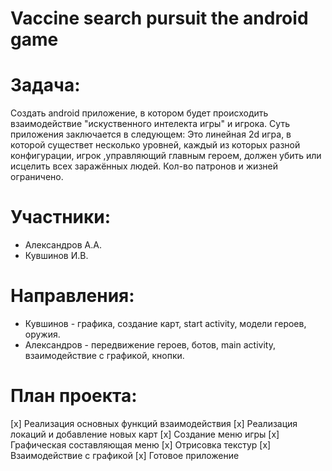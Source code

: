Vaccine search pursuit the android game
=======================================
# Задача:
Создать android приложение, в котором будет происходить взаимодействие "искуственного интелекта игры" и игрока.
Суть приложения заключается в следующем: Это линейная 2d игра, в которой существет несколько уровней, каждый из которых разной конфигурации, игрок ,управляющий главным героем, должен убить или исцелить всех заражённых людей. Кол-во патронов и жизней ограничено.

# Участники:
 * Александров А.А.
 * Кувшинов И.В.

# Направления:
* Кувшинов - графика, создание карт, start activity, модели героев, оружия.
* Александров - передвижение героев, ботов, main activity, взаимодействие с графикой, кнопки.

# План проекта:
[x] Реализация основных функций взаимодействия
[x] Реализация локаций и добавление новых карт
[x] Создание меню игры
[x] Графическая составляющая меню
[x] Отрисовка текстур
[x] Взаимодействие с графикой
[x] Готовое приложение
